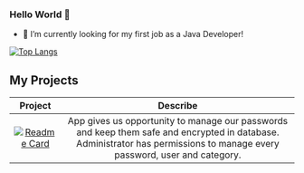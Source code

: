 ### Hello World 👋

- 🔭 I’m currently looking for my first job as a Java Developer!

[![Top Langs](https://github-readme-stats.vercel.app/api/top-langs/?username=KubaTworek&layout=compact)](https://github.com/anuraghazra/github-readme-stats)
## My Projects

Project                    |  Describe
:-------------------------:|:-------------------------:
[![Readme Card](https://github-readme-stats.vercel.app/api/pin/?username=KubaTworek&repo=Password-Manager-MVC-REST)](https://github.com/KubaTworek/Password-Manager-MVC-REST)  |  App gives us opportunity to manage our passwords and keep them safe and encrypted in database. Administrator has permissions to manage every password, user and category.



